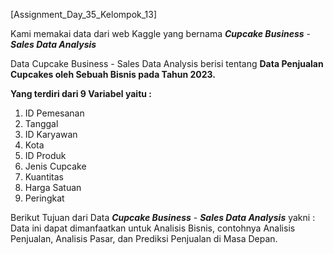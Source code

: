 [Assignment_Day_35_Kelompok_13]

Kami memakai data dari web Kaggle yang bernama ***Cupcake Business*** - ***Sales Data Analysis***

Data Cupcake Business - Sales Data Analysis berisi tentang **Data Penjualan Cupcakes oleh Sebuah Bisnis pada Tahun 2023.**

**Yang terdiri dari 9 Variabel yaitu :**
1. ID Pemesanan
2. Tanggal
3. ID Karyawan
4. Kota
5. ID Produk
6. Jenis Cupcake
7. Kuantitas
8. Harga Satuan
9. Peringkat

Berikut Tujuan dari Data ***Cupcake Business*** - ***Sales Data Analysis*** yakni :
Data ini dapat dimanfaatkan untuk Analisis Bisnis, contohnya Analisis Penjualan, Analisis Pasar, dan Prediksi Penjualan di Masa Depan.
